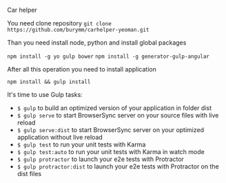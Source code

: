 Car helper

You need clone repository
`git clone https://github.com/burymm/carhelper-yeoman.git`

Than you need install node, python and install global packages

`npm install -g yo gulp bower`
`npm install -g generator-gulp-angular`

After all this operation you need to install application

`npm install && gulp install`

It's time to use Gulp tasks:
- `$ gulp` to build an optimized version of your application in folder dist
- `$ gulp serve` to start BrowserSync server on your source files with live reload
- `$ gulp serve:dist` to start BrowserSync server on your optimized application without live reload
- `$ gulp test` to run your unit tests with Karma
- `$ gulp test:auto` to run your unit tests with Karma in watch mode
- `$ gulp protractor` to launch your e2e tests with Protractor
- `$ gulp protractor:dist` to launch your e2e tests with Protractor on the dist files
